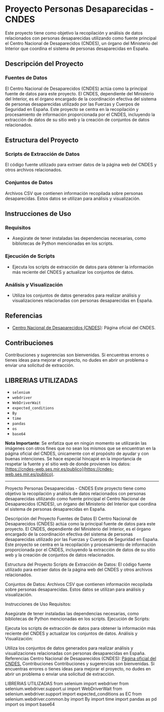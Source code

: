 # Proyecto Personas Desaparecidas - CNDES

Este proyecto tiene como objetivo la recopilación y análisis de datos relacionados con personas desaparecidas utilizando como fuente principal el Centro Nacional de Desaparecidos (CNDES), un órgano del Ministerio del Interior que coordina el sistema de personas desaparecidas en España.

## Descripción del Proyecto

### Fuentes de Datos

El Centro Nacional de Desaparecidos (CNDES) actúa como la principal fuente de datos para este proyecto. El CNDES, dependiente del Ministerio del Interior, es el órgano encargado de la coordinación efectiva del sistema de personas desaparecidas utilizado por las Fuerzas y Cuerpos de Seguridad en España. Este proyecto se centra en la recopilación y procesamiento de información proporcionada por el CNDES, incluyendo la extracción de datos de su sitio web y la creación de conjuntos de datos relacionados.

## Estructura del Proyecto

### Scripts de Extracción de Datos

El código fuente utilizado para extraer datos de la página web del CNDES y otros archivos relacionados.

### Conjuntos de Datos

Archivos CSV que contienen información recopilada sobre personas desaparecidas. Estos datos se utilizan para análisis y visualización.

## Instrucciones de Uso

### Requisitos

- Asegúrate de tener instaladas las dependencias necesarias, como bibliotecas de Python mencionadas en los scripts.

### Ejecución de Scripts

- Ejecuta los scripts de extracción de datos para obtener la información más reciente del CNDES y actualizar los conjuntos de datos.

### Análisis y Visualización

- Utiliza los conjuntos de datos generados para realizar análisis y visualizaciones relacionadas con personas desaparecidas en España.

## Referencias

- [Centro Nacional de Desaparecidos (CNDES)](https://cndes-web.ses.mir.es/publico): Página oficial del CNDES.

## Contribuciones

Contribuciones y sugerencias son bienvenidas. Si encuentras errores o tienes ideas para mejorar el proyecto, no dudes en abrir un problema o enviar una solicitud de extracción.

## LIBRERIAS UTILIZADAS

- `selenium`
- `webdriver`
- `WebDriverWait`
- `expected_conditions`
- `By`
- `time`
- `pandas`
- `os`
- `base64`

**Nota Importante**: Se enfatiza que en ningún momento se utilizarán las imágenes con otros fines que no sean los mismos que se encuentran en la página oficial del CNDES, únicamente con el propósito de ayudar y con buenas intenciones. Se hace especial hincapié en la importancia de respetar la fuente y el sitio web de donde provienen los datos: [https://cndes-web.ses.mir.es/publico](https://cndes-web.ses.mir.es/publico).


________________________________________________________________________________


Proyecto Personas Desaparecidas - CNDES
Este proyecto tiene como objetivo la recopilación y análisis de datos relacionados con personas desaparecidas utilizando como fuente principal el Centro Nacional de Desaparecidos (CNDES), un órgano del Ministerio del Interior que coordina el sistema de personas desaparecidas en España.

Descripción del Proyecto
Fuentes de Datos
El Centro Nacional de Desaparecidos (CNDES) actúa como la principal fuente de datos para este proyecto. El CNDES, dependiente del Ministerio del Interior, es el órgano encargado de la coordinación efectiva del sistema de personas desaparecidas utilizado por las Fuerzas y Cuerpos de Seguridad en España. Este proyecto se centra en la recopilación y procesamiento de información proporcionada por el CNDES, incluyendo la extracción de datos de su sitio web y la creación de conjuntos de datos relacionados.

Estructura del Proyecto
Scripts de Extracción de Datos: El código fuente utilizado para extraer datos de la página web del CNDES y otros archivos relacionados.

Conjuntos de Datos: Archivos CSV que contienen información recopilada sobre personas desaparecidas. Estos datos se utilizan para análisis y visualización.

Instrucciones de Uso
Requisitos:

Asegúrate de tener instaladas las dependencias necesarias, como bibliotecas de Python mencionadas en los scripts.
Ejecución de Scripts:

Ejecuta los scripts de extracción de datos para obtener la información más reciente del CNDES y actualizar los conjuntos de datos.
Análisis y Visualización:

Utiliza los conjuntos de datos generados para realizar análisis y visualizaciones relacionadas con personas desaparecidas en España.
Referencias
Centro Nacional de Desaparecidos (CNDES): [Página oficial del CNDES.](https://cndes-web.ses.mir.es/publico/Desaparecidos)
Contribuciones
Contribuciones y sugerencias son bienvenidas. Si encuentras errores o tienes ideas para mejorar el proyecto, no dudes en abrir un problema o enviar una solicitud de extracción.

LIBRERIAS UTILIZADAS
from selenium import webdriver
from selenium.webdriver.support.ui import WebDriverWait
from selenium.webdriver.support import expected_conditions as EC
from selenium.webdriver.common.by import By
import time
import pandas as pd
import os
import base64

